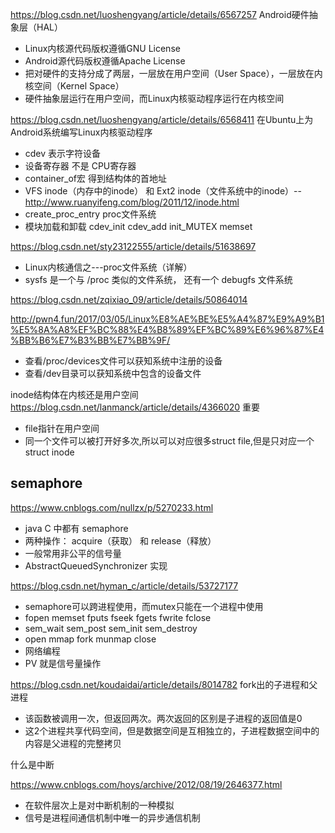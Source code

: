 https://blog.csdn.net/luoshengyang/article/details/6567257
Android硬件抽象层（HAL）
+ Linux内核源代码版权遵循GNU License
+ Android源代码版权遵循Apache License
+ 把对硬件的支持分成了两层，一层放在用户空间（User Space），一层放在内核空间（Kernel Space）
+ 硬件抽象层运行在用户空间，而Linux内核驱动程序运行在内核空间

https://blog.csdn.net/luoshengyang/article/details/6568411
在Ubuntu上为Android系统编写Linux内核驱动程序
+ cdev 表示字符设备
+ 设备寄存器 不是 CPU寄存器
+ container_of宏 得到结构体的首地址
+ VFS inode（内存中的inode） 和 Ext2 inode（文件系统中的inode）-- http://www.ruanyifeng.com/blog/2011/12/inode.html
+ create_proc_entry proc文件系统
+ 模块加载和卸载 cdev_init cdev_add init_MUTEX memset

https://blog.csdn.net/sty23122555/article/details/51638697
+ Linux内核通信之---proc文件系统（详解）
+ sysfs 是一个与 /proc 类似的文件系统， 还有一个 debugfs 文件系统

https://blog.csdn.net/zqixiao_09/article/details/50864014

http://pwn4.fun/2017/03/05/Linux%E8%AE%BE%E5%A4%87%E9%A9%B1%E5%8A%A8%EF%BC%88%E4%B8%89%EF%BC%89%E6%96%87%E4%BB%B6%E7%B3%BB%E7%BB%9F/
+ 查看/proc/devices文件可以获知系统中注册的设备
+ 查看/dev目录可以获知系统中包含的设备文件

inode结构体在内核还是用户空间
https://blog.csdn.net/lanmanck/article/details/4366020
重要
+ file指针在用户空间
+ 同一个文件可以被打开好多次,所以可以对应很多struct file,但是只对应一个struct inode


## semaphore
https://www.cnblogs.com/nullzx/p/5270233.html
+ java C 中都有 semaphore
+ 两种操作： acquire（获取） 和 release（释放）
+ 一般常用非公平的信号量
+ AbstractQueuedSynchronizer 实现

https://blog.csdn.net/hyman_c/article/details/53727177
+ semaphore可以跨进程使用，而mutex只能在一个进程中使用
+ fopen memset fputs fseek fgets fwrite fclose
+ sem_wait sem_post sem_init sem_destroy
+ open mmap fork munmap close
+ 网络编程
+ PV 就是信号量操作

https://blog.csdn.net/koudaidai/article/details/8014782
fork出的子进程和父进程
+ 该函数被调用一次，但返回两次。两次返回的区别是子进程的返回值是0
+ 这2个进程共享代码空间，但是数据空间是互相独立的，子进程数据空间中的内容是父进程的完整拷贝

什么是中断

https://www.cnblogs.com/hoys/archive/2012/08/19/2646377.html
+ 在软件层次上是对中断机制的一种模拟
+ 信号是进程间通信机制中唯一的异步通信机制
